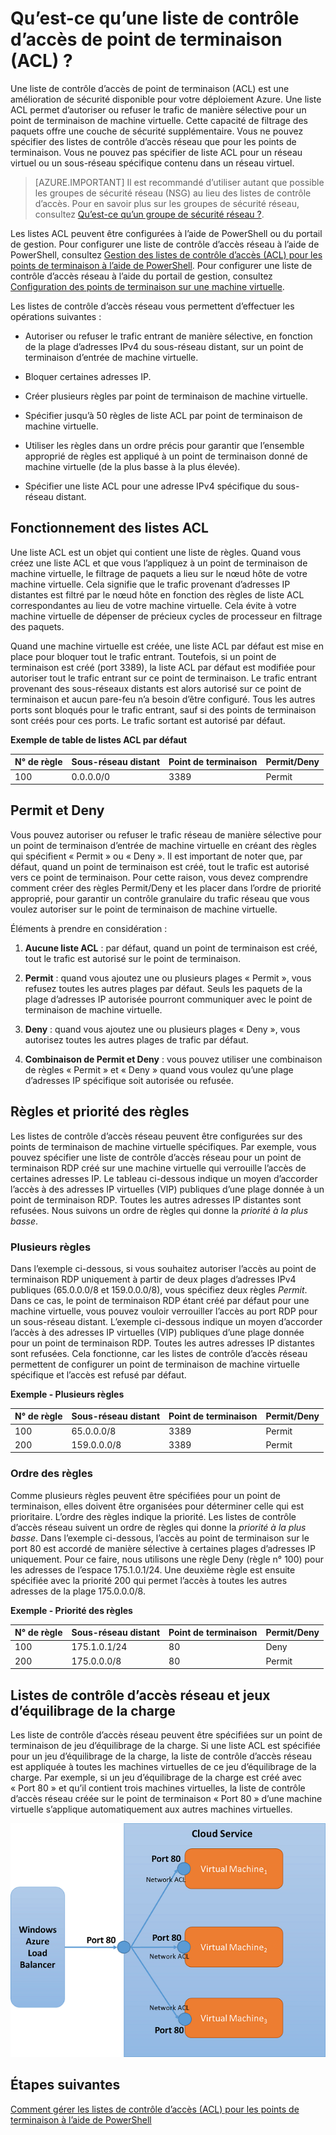 <properties
   pageTitle="Qu’est-ce qu’une liste de contrôle d’accès (ACL) réseau ?"
   description="En savoir plus sur les listes de contrôle d’accès"
   services="virtual-network"
   documentationCenter="na"
   authors="jimdial"
   manager="carmonm"
   editor="tysonn" />
<tags
   ms.service="virtual-network"
   ms.devlang="na"
   ms.topic="article"
   ms.tgt_pltfrm="na"
   ms.workload="infrastructure-services"
   ms.date="03/15/2016"
   ms.author="jdial" />

# Qu’est-ce qu’une liste de contrôle d’accès de point de terminaison (ACL) ?

Une liste de contrôle d’accès de point de terminaison (ACL) est une amélioration de sécurité disponible pour votre déploiement Azure. Une liste ACL permet d’autoriser ou refuser le trafic de manière sélective pour un point de terminaison de machine virtuelle. Cette capacité de filtrage des paquets offre une couche de sécurité supplémentaire. Vous ne pouvez spécifier des listes de contrôle d’accès réseau que pour les points de terminaison. Vous ne pouvez pas spécifier de liste ACL pour un réseau virtuel ou un sous-réseau spécifique contenu dans un réseau virtuel.

> [AZURE.IMPORTANT] Il est recommandé d’utiliser autant que possible les groupes de sécurité réseau (NSG) au lieu des listes de contrôle d’accès. Pour en savoir plus sur les groupes de sécurité réseau, consultez [Qu’est-ce qu’un groupe de sécurité réseau ?](virtual-networks-nsg.md).

Les listes ACL peuvent être configurées à l’aide de PowerShell ou du portail de gestion. Pour configurer une liste de contrôle d’accès réseau à l’aide de PowerShell, consultez [Gestion des listes de contrôle d’accès (ACL) pour les points de terminaison à l’aide de PowerShell](virtual-networks-acl-powershell.md). Pour configurer une liste de contrôle d’accès réseau à l’aide du portail de gestion, consultez [Configuration des points de terminaison sur une machine virtuelle](../virtual-machines/virtual-machines-windows-classic-setup-endpoints.md).

Les listes de contrôle d’accès réseau vous permettent d’effectuer les opérations suivantes :

- Autoriser ou refuser le trafic entrant de manière sélective, en fonction de la plage d’adresses IPv4 du sous-réseau distant, sur un point de terminaison d’entrée de machine virtuelle.

- Bloquer certaines adresses IP.

- Créer plusieurs règles par point de terminaison de machine virtuelle.

- Spécifier jusqu’à 50 règles de liste ACL par point de terminaison de machine virtuelle.

- Utiliser les règles dans un ordre précis pour garantir que l’ensemble approprié de règles est appliqué à un point de terminaison donné de machine virtuelle (de la plus basse à la plus élevée).

- Spécifier une liste ACL pour une adresse IPv4 spécifique du sous-réseau distant.

## Fonctionnement des listes ACL

Une liste ACL est un objet qui contient une liste de règles. Quand vous créez une liste ACL et que vous l’appliquez à un point de terminaison de machine virtuelle, le filtrage de paquets a lieu sur le nœud hôte de votre machine virtuelle. Cela signifie que le trafic provenant d’adresses IP distantes est filtré par le nœud hôte en fonction des règles de liste ACL correspondantes au lieu de votre machine virtuelle. Cela évite à votre machine virtuelle de dépenser de précieux cycles de processeur en filtrage des paquets.

Quand une machine virtuelle est créée, une liste ACL par défaut est mise en place pour bloquer tout le trafic entrant. Toutefois, si un point de terminaison est créé (port 3389), la liste ACL par défaut est modifiée pour autoriser tout le trafic entrant sur ce point de terminaison. Le trafic entrant provenant des sous-réseaux distants est alors autorisé sur ce point de terminaison et aucun pare-feu n’a besoin d’être configuré. Tous les autres ports sont bloqués pour le trafic entrant, sauf si des points de terminaison sont créés pour ces ports. Le trafic sortant est autorisé par défaut.

**Exemple de table de listes ACL par défaut**

| **N° de règle** | **Sous-réseau distant** | **Point de terminaison** | **Permit/Deny** |
|--------|---------------|----------|-------------|
| 100 | 0\.0.0.0/0 | 3389 | Permit |

## Permit et Deny

Vous pouvez autoriser ou refuser le trafic réseau de manière sélective pour un point de terminaison d’entrée de machine virtuelle en créant des règles qui spécifient « Permit » ou « Deny ». Il est important de noter que, par défaut, quand un point de terminaison est créé, tout le trafic est autorisé vers ce point de terminaison. Pour cette raison, vous devez comprendre comment créer des règles Permit/Deny et les placer dans l’ordre de priorité approprié, pour garantir un contrôle granulaire du trafic réseau que vous voulez autoriser sur le point de terminaison de machine virtuelle.

Éléments à prendre en considération :

1. **Aucune liste ACL** : par défaut, quand un point de terminaison est créé, tout le trafic est autorisé sur le point de terminaison.

1. **Permit** : quand vous ajoutez une ou plusieurs plages « Permit », vous refusez toutes les autres plages par défaut. Seuls les paquets de la plage d’adresses IP autorisée pourront communiquer avec le point de terminaison de machine virtuelle.

1. **Deny** : quand vous ajoutez une ou plusieurs plages « Deny », vous autorisez toutes les autres plages de trafic par défaut.

1. **Combinaison de Permit et Deny** : vous pouvez utiliser une combinaison de règles « Permit » et « Deny » quand vous voulez qu’une plage d’adresses IP spécifique soit autorisée ou refusée.

## Règles et priorité des règles

Les listes de contrôle d’accès réseau peuvent être configurées sur des points de terminaison de machine virtuelle spécifiques. Par exemple, vous pouvez spécifier une liste de contrôle d’accès réseau pour un point de terminaison RDP créé sur une machine virtuelle qui verrouille l’accès de certaines adresses IP. Le tableau ci-dessous indique un moyen d’accorder l’accès à des adresses IP virtuelles (VIP) publiques d’une plage donnée à un point de terminaison RDP. Toutes les autres adresses IP distantes sont refusées. Nous suivons un ordre de règles qui donne la *priorité à la plus basse*.

### Plusieurs règles

Dans l’exemple ci-dessous, si vous souhaitez autoriser l’accès au point de terminaison RDP uniquement à partir de deux plages d’adresses IPv4 publiques (65.0.0.0/8 et 159.0.0.0/8), vous spécifiez deux règles *Permit*. Dans ce cas, le point de terminaison RDP étant créé par défaut pour une machine virtuelle, vous pouvez vouloir verrouiller l’accès au port RDP pour un sous-réseau distant. L’exemple ci-dessous indique un moyen d’accorder l’accès à des adresses IP virtuelles (VIP) publiques d’une plage donnée pour un point de terminaison RDP. Toutes les autres adresses IP distantes sont refusées. Cela fonctionne, car les listes de contrôle d’accès réseau permettent de configurer un point de terminaison de machine virtuelle spécifique et l’accès est refusé par défaut.

**Exemple - Plusieurs règles**

| **N° de règle** | **Sous-réseau distant** | **Point de terminaison** | **Permit/Deny** |
|--------|---------------|----------|-------------|
| 100 | 65\.0.0.0/8 | 3389 | Permit |
| 200 | 159\.0.0.0/8 | 3389 | Permit |

### Ordre des règles

Comme plusieurs règles peuvent être spécifiées pour un point de terminaison, elles doivent être organisées pour déterminer celle qui est prioritaire. L’ordre des règles indique la priorité. Les listes de contrôle d’accès réseau suivent un ordre de règles qui donne la *priorité à la plus basse*. Dans l’exemple ci-dessous, l’accès au point de terminaison sur le port 80 est accordé de manière sélective à certaines plages d’adresses IP uniquement. Pour ce faire, nous utilisons une règle Deny (règle n° 100) pour les adresses de l’espace 175.1.0.1/24. Une deuxième règle est ensuite spécifiée avec la priorité 200 qui permet l’accès à toutes les autres adresses de la plage 175.0.0.0/8.

**Exemple - Priorité des règles**

| **N° de règle** | **Sous-réseau distant** | **Point de terminaison** | **Permit/Deny** |
|--------|---------------|----------|-------------|
| 100 | 175\.1.0.1/24 | 80 | Deny |
| 200 | 175\.0.0.0/8 | 80 | Permit |

## Listes de contrôle d’accès réseau et jeux d’équilibrage de la charge

Les liste de contrôle d’accès réseau peuvent être spécifiées sur un point de terminaison de jeu d’équilibrage de la charge. Si une liste ACL est spécifiée pour un jeu d’équilibrage de la charge, la liste de contrôle d’accès réseau est appliquée à toutes les machines virtuelles de ce jeu d’équilibrage de la charge. Par exemple, si un jeu d’équilibrage de la charge est créé avec « Port 80 » et qu’il contient trois machines virtuelles, la liste de contrôle d’accès réseau créée sur le point de terminaison « Port 80 » d’une machine virtuelle s’applique automatiquement aux autres machines virtuelles.

![Listes de contrôle d’accès réseau et jeux d’équilibrage de la charge](./media/virtual-networks-acl/IC674733.png)

## Étapes suivantes

[Comment gérer les listes de contrôle d’accès (ACL) pour les points de terminaison à l’aide de PowerShell](virtual-networks-acl-powershell.md)

<!---HONumber=AcomDC_0810_2016-->